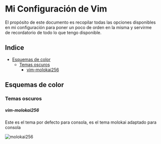 # Mi Configuración de Vim

El propósito de este documento es recopilar todas las opciones disponibles en mi
configuración para poner un poco de orden en la misma y servirme de recordatorio
de todo lo que tengo disponible.

## Indice

 - [Esquemas de color](#esquemas-de-color)
     - [Temas oscuros](#temas-oscuros)
        -   [vim-molokai256](#vim-molokai256)



## Esquemas de color

### Temas oscuros

##### vim-molokai256

Este es el tema por defecto para consola, es el tema molokai adaptado para
consola

![molokai256][mlk256]

  [mlk256]: http://joedicastro.com/static/pictures/molokai256.png "vim-molokai256"





